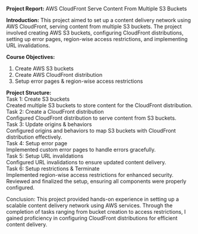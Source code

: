 **Project Report:** AWS CloudFront Serve Content From Multiple S3 Buckets

**Introduction:**
This project aimed to set up a content delivery network using AWS CloudFront, serving content from multiple S3 buckets. The project involved creating AWS S3 buckets, configuring CloudFront distributions, setting up error pages, region-wise access restrictions, and implementing URL invalidations.

**Course Objectives:**
1.	Create AWS S3 buckets
2.	Create AWS CloudFront distribution
3.	Setup error pages & region-wise access restrictions

**Project Structure:**
<br>
Task 1: Create S3 buckets
<br>
Created multiple S3 buckets to store content for the CloudFront distribution.
<br>
Task 2: Create a CloudFront distribution
<br>
Configured CloudFront distribution to serve content from S3 buckets.
<br>
Task 3: Update origins & behaviors
<br>
Configured origins and behaviors to map S3 buckets with CloudFront distribution effectively.
<br>
Task 4: Setup error page
<br>
Implemented custom error pages to handle errors gracefully.
<br>
Task 5: Setup URL invalidations
<br>
Configured URL invalidations to ensure updated content delivery.
<br>
Task 6: Setup restrictions & Terminate
<br>
Implemented region-wise access restrictions for enhanced security.
Reviewed and finalized the setup, ensuring all components were properly configured.

Conclusion:
This project provided hands-on experience in setting up a scalable content delivery network using AWS services. Through the completion of tasks ranging from bucket creation to access restrictions, I gained proficiency in configuring CloudFront distributions for efficient content delivery.

